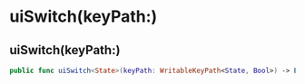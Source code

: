 # uiSwitch(keyPath:)

## uiSwitch(keyPath:)

``` swift
public func uiSwitch<State>(keyPath: WritableKeyPath<State, Bool>) -> Element<UIView, State>
```
